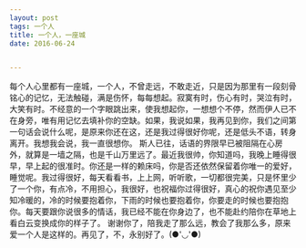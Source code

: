 ```yaml
---
layout: post
tags: 一个人 
title: 一个人，一座城 
date: 2016-06-24


---
```


每个人心里都有一座城，一个人，不曾走远，不敢走近，<!-- more -->只是因为那里有一段刻骨铭心的记忆，无法触碰，满是伤怀，每每想起。寂寞有时，伤心有时，哭泣有时，大笑有时。不经意的一个字眼跳出来，使我想起你，一想想个不停，然而伊人已不在身旁，唯有用记忆去填补你的空缺。如果，我说如果，我再见到你，我们之间第一句话会说什么呢，是原来你还在这，还是我过得很好你呢，还是低头不语，转身离开。我想我会说，我一直很想你。
斯人已往，话语的界限早已被阻隔在心房外，就算是一墙之隔，也是千山万里远了。最近我很帅，你知道吗，我晚上睡得很早，早上起的很准时。你还是一样的赖床吗，你是否还依然保留着你唯一的爱好，睡觉呢。我过得很好，每天看看书，上上网，听听歌，一切都很完美，只是怀里少了一个你，有点冷，不用担心，我很好，也祝福你过得很好，真心的祝你遇见至少知冷暖的，冷的时候要抱着你，下雨的时候也要抱着你，你要走的时候也要抱抱你。每天要跟你说很多的情话，我已经不能在你身边了，也不能赴约陪你在草地上看白云变换成你的样子了。
谢谢你了，陪我走了那么远，教会了我那么多，原来爱一个人是这样的。再见了，不，永别好了。(●'◡'●)